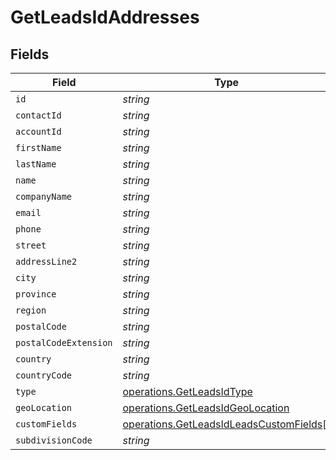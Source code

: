 # GetLeadsIdAddresses


## Fields

| Field                                                                                              | Type                                                                                               | Required                                                                                           | Description                                                                                        |
| -------------------------------------------------------------------------------------------------- | -------------------------------------------------------------------------------------------------- | -------------------------------------------------------------------------------------------------- | -------------------------------------------------------------------------------------------------- |
| `id`                                                                                               | *string*                                                                                           | :heavy_minus_sign:                                                                                 | N/A                                                                                                |
| `contactId`                                                                                        | *string*                                                                                           | :heavy_minus_sign:                                                                                 | N/A                                                                                                |
| `accountId`                                                                                        | *string*                                                                                           | :heavy_minus_sign:                                                                                 | N/A                                                                                                |
| `firstName`                                                                                        | *string*                                                                                           | :heavy_minus_sign:                                                                                 | N/A                                                                                                |
| `lastName`                                                                                         | *string*                                                                                           | :heavy_minus_sign:                                                                                 | N/A                                                                                                |
| `name`                                                                                             | *string*                                                                                           | :heavy_minus_sign:                                                                                 | N/A                                                                                                |
| `companyName`                                                                                      | *string*                                                                                           | :heavy_minus_sign:                                                                                 | N/A                                                                                                |
| `email`                                                                                            | *string*                                                                                           | :heavy_minus_sign:                                                                                 | N/A                                                                                                |
| `phone`                                                                                            | *string*                                                                                           | :heavy_minus_sign:                                                                                 | N/A                                                                                                |
| `street`                                                                                           | *string*                                                                                           | :heavy_minus_sign:                                                                                 | N/A                                                                                                |
| `addressLine2`                                                                                     | *string*                                                                                           | :heavy_minus_sign:                                                                                 | N/A                                                                                                |
| `city`                                                                                             | *string*                                                                                           | :heavy_minus_sign:                                                                                 | N/A                                                                                                |
| `province`                                                                                         | *string*                                                                                           | :heavy_minus_sign:                                                                                 | N/A                                                                                                |
| `region`                                                                                           | *string*                                                                                           | :heavy_minus_sign:                                                                                 | N/A                                                                                                |
| `postalCode`                                                                                       | *string*                                                                                           | :heavy_minus_sign:                                                                                 | N/A                                                                                                |
| `postalCodeExtension`                                                                              | *string*                                                                                           | :heavy_minus_sign:                                                                                 | N/A                                                                                                |
| `country`                                                                                          | *string*                                                                                           | :heavy_minus_sign:                                                                                 | N/A                                                                                                |
| `countryCode`                                                                                      | *string*                                                                                           | :heavy_minus_sign:                                                                                 | N/A                                                                                                |
| `type`                                                                                             | [operations.GetLeadsIdType](../../models/operations/getleadsidtype.md)                             | :heavy_minus_sign:                                                                                 | N/A                                                                                                |
| `geoLocation`                                                                                      | [operations.GetLeadsIdGeoLocation](../../models/operations/getleadsidgeolocation.md)               | :heavy_minus_sign:                                                                                 | N/A                                                                                                |
| `customFields`                                                                                     | [operations.GetLeadsIdLeadsCustomFields](../../models/operations/getleadsidleadscustomfields.md)[] | :heavy_minus_sign:                                                                                 | N/A                                                                                                |
| `subdivisionCode`                                                                                  | *string*                                                                                           | :heavy_minus_sign:                                                                                 | N/A                                                                                                |